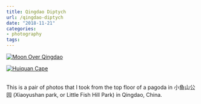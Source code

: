 ```yaml
---
title: Qingdao Diptych
url: /qingdao-diptych
date: "2018-11-21"
categories:
- photography
tags:
---
```


<div id="diptych">
<a href="https://www.flickr.com/photos/ss9679/44647184712/"
	title="Moon Over Qingdao">
<img src="https://farm2.staticflickr.com/1866/44647184712_8eae88c304_b.jpg"
	alt="Moon Over Qingdao"></a>

<a href="https://www.flickr.com/photos/ss9679/44711556062/"
	title="Huiquan Cape">
<img src="https://farm2.staticflickr.com/1886/44711556062_b55c427684_b.jpg"
	alt="Huiquan Cape"></a>
</div>
<br>
This is a pair of photos that I took from the top floor of a pagoda in
&#23567;&#40060;&#23665;&#20844;&#22253; (Xiaoyushan park, or Little Fish Hill
Park) in Qingdao, China.
<!--more-->
